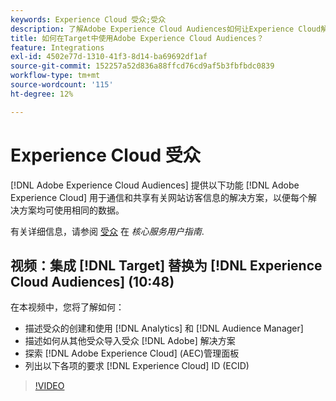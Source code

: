 ```yaml
---
keywords: Experience Cloud 受众;受众
description: 了解Adobe Experience Cloud Audiences如何让Experience Cloud解决方案与其他Adobe解决方案交流和共享有关网站访客的信息。
title: 如何在Target中使用Adobe Experience Cloud Audiences？
feature: Integrations
exl-id: 4502e77d-1310-41f3-8d14-ba69692df1af
source-git-commit: 152257a52d836a88ffcd76cd9af5b3fbfbdc0839
workflow-type: tm+mt
source-wordcount: '115'
ht-degree: 12%

---
```


# Experience Cloud 受众

[!DNL Adobe Experience Cloud Audiences] 提供以下功能 [!DNL Adobe Experience Cloud] 用于通信和共享有关网站访客信息的解决方案，以便每个解决方案均可使用相同的数据。

有关详细信息，请参阅 [受众](https://experienceleague.adobe.com/docs/core-services/interface/audiences/audience-library.html??lang=zh-Hans) 在 *核心服务用户指南*.

## 视频：集成 [!DNL Target] 替换为 [!DNL Experience Cloud Audiences] (10:48)

在本视频中，您将了解如何：

* 描述受众的创建和使用 [!DNL Analytics] 和 [!DNL Audience Manager]
* 描述如何从其他受众导入受众 [!DNL Adobe] 解决方案
* 探索 [!DNL Adobe Experience Cloud] (AEC)管理面板
* 列出以下各项的要求 [!DNL Experience Cloud] ID (ECID)

>[!VIDEO](https://video.tv.adobe.com/v/35152)
